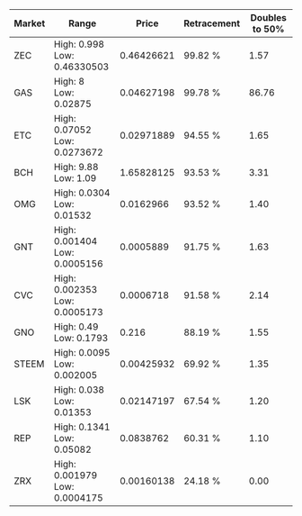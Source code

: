 | Market | Range | Price| Retracement | Doubles to 50% |
| --- | --- | --- | --- | --- |
| ZEC | High: 0.998<br />Low: 0.46330503 | 0.46426621 | 99.82 % | 1.57 |
| GAS | High: 8<br />Low: 0.02875 | 0.04627198 | 99.78 % | 86.76 |
| ETC | High: 0.07052<br />Low: 0.0273672 | 0.02971889 | 94.55 % | 1.65 |
| BCH | High: 9.88<br />Low: 1.09 | 1.65828125 | 93.53 % | 3.31 |
| OMG | High: 0.0304<br />Low: 0.01532 | 0.0162966 | 93.52 % | 1.40 |
| GNT | High: 0.001404<br />Low: 0.0005156 | 0.0005889 | 91.75 % | 1.63 |
| CVC | High: 0.002353<br />Low: 0.0005173 | 0.0006718 | 91.58 % | 2.14 |
| GNO | High: 0.49<br />Low: 0.1793 | 0.216 | 88.19 % | 1.55 |
| STEEM | High: 0.0095<br />Low: 0.002005 | 0.00425932 | 69.92 % | 1.35 |
| LSK | High: 0.038<br />Low: 0.01353 | 0.02147197 | 67.54 % | 1.20 |
| REP | High: 0.1341<br />Low: 0.05082 | 0.0838762 | 60.31 % | 1.10 |
| ZRX | High: 0.001979<br />Low: 0.0004175 | 0.00160138 | 24.18 % | 0.00 |
